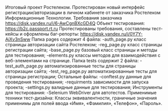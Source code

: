 
Итоговый проект Ростелеком.
Протестирован новый интерфейс регистрации/авторизации в личном кабинете от заказчика Ростелеком Информационные Технологии.
Требования заказчика https://disk.yandex.ru/i/6-AwCgnBXcGD4Q
Объект тестирования: https://b2c.passport.rt.ru
Протестированы требования, составлены тест-кейсы и оформлены баг-репорты: https://disk.yandex.ru/i/0Y7Y-AjXv3nSww
Папка pages содержит 4 файла: 
-auth_page.py класс страницы авторизации сайта Ростелеком;
-reg_page.py класс страницы регистрации сайта;
-base_page.py базовый класс страницы и методы для тестирования;
-elements.py классы методов для взаимодействия с веб-элементами на странице.
Папка tests содержит 2 файла: 
-test_auth_page.py автоматизированные тесты для страницы авторизации сайта;
-test_reg_page.py автоматизированные тесты для страницы регистрации;
Остальные файлы:
-conftest.py данные для проведения тестирования;
-requirments  зависимости для запуска проекта;
-settings.py валидные данные для тестирования;
Инструменты для тестирования:
-Selenium WebDriver для автотестов. 
Применимые техники тест-дизайна:
Классы эквивалентности, граничные значения применимы для полей ввода «Имя», «Фамилия», «Телефон», «Пароль».
